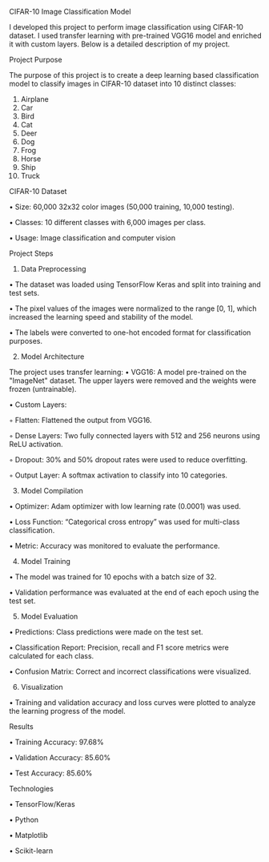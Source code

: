 CIFAR-10 Image Classification Model

I developed this project to perform image classification using CIFAR-10 dataset. I used transfer learning with pre-trained VGG16 model and enriched it with custom layers. Below is a detailed description of my project.

Project Purpose

The purpose of this project is to create a deep learning based classification model to classify images in CIFAR-10 dataset into 10 distinct classes:
1. Airplane
2. Car
3. Bird
4. Cat
5. Deer
6. Dog
7. Frog
8. Horse
9. Ship
10. Truck

CIFAR-10 Dataset

• Size: 60,000 32x32 color images (50,000 training, 10,000 testing).

• Classes: 10 different classes with 6,000 images per class.

• Usage: Image classification and computer vision

Project Steps

1. Data Preprocessing

• The dataset was loaded using TensorFlow Keras and split into training and test sets.

• The pixel values ​​of the images were normalized to the range [0, 1], which increased the learning speed and stability of the model.

• The labels were converted to one-hot encoded format for classification purposes.

2. Model Architecture

The project uses transfer learning:
• VGG16: A model pre-trained on the "ImageNet" dataset. The upper layers were removed and the weights were frozen (untrainable).

• Custom Layers:

◦ Flatten: Flattened the output from VGG16.

◦ Dense Layers: Two fully connected layers with 512 and 256 neurons using ReLU activation.

◦ Dropout: 30% and 50% dropout rates were used to reduce overfitting.

◦ Output Layer: A softmax activation to classify into 10 categories.

3. Model Compilation

• Optimizer: Adam optimizer with low learning rate (0.0001) was used.

• Loss Function: “Categorical cross entropy” was used for multi-class classification.

• Metric: Accuracy was monitored to evaluate the performance.

4. Model Training

• The model was trained for 10 epochs with a batch size of 32.

• Validation performance was evaluated at the end of each epoch using the test set.

5. Model Evaluation

• Predictions: Class predictions were made on the test set.

• Classification Report: Precision, recall and F1 score metrics were calculated for each class.

• Confusion Matrix: Correct and incorrect classifications were visualized.

6. Visualization

• Training and validation accuracy and loss curves were plotted to analyze the learning progress of the model.

Results

• Training Accuracy: 97.68%

• Validation Accuracy: 85.60%

• Test Accuracy: 85.60%


Technologies

• TensorFlow/Keras

• Python

• Matplotlib

• Scikit-learn
